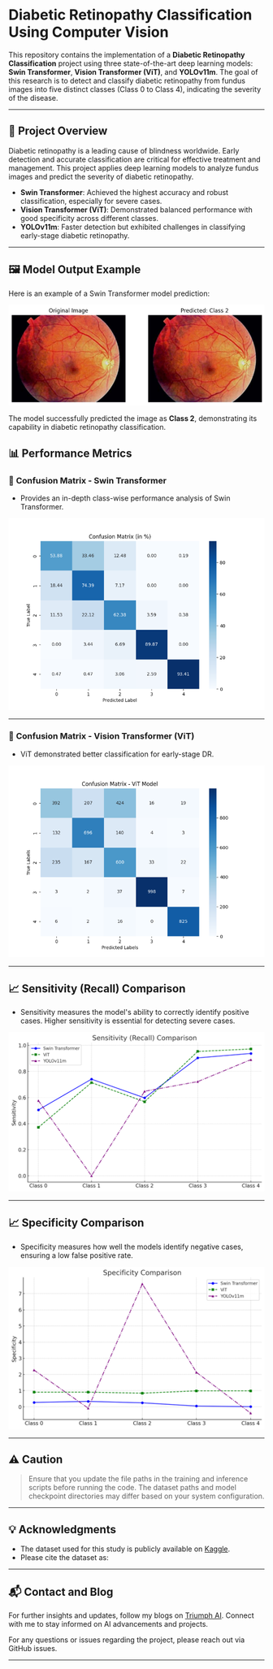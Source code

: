 # Diabetic Retinopathy Classification Using Computer Vision

This repository contains the implementation of a **Diabetic Retinopathy Classification** project using three state-of-the-art deep learning models: **Swin Transformer**, **Vision Transformer (ViT)**, and **YOLOv11m**. The goal of this research is to detect and classify diabetic retinopathy from fundus images into five distinct classes (Class 0 to Class 4), indicating the severity of the disease.

---

## 📌 **Project Overview**

Diabetic retinopathy is a leading cause of blindness worldwide. Early detection and accurate classification are critical for effective treatment and management. This project applies deep learning models to analyze fundus images and predict the severity of diabetic retinopathy.

- **Swin Transformer**: Achieved the highest accuracy and robust classification, especially for severe cases.
- **Vision Transformer (ViT)**: Demonstrated balanced performance with good specificity across different classes.
- **YOLOv11m**: Faster detection but exhibited challenges in classifying early-stage diabetic retinopathy.

---

## 🖼️ **Model Output Example**

Here is an example of a Swin Transformer model prediction:

![Swin Transformer Model Output](performance%20metrics/Swin%20model%20output.png)

The model successfully predicted the image as **Class 2**, demonstrating its capability in diabetic retinopathy classification.

## 📊 **Performance Metrics**

### 🔎 **Confusion Matrix - Swin Transformer**
- Provides an in-depth class-wise performance analysis of Swin Transformer.
  
![Swin Transformer Confusion Matrix](performance%20metrics/swin%20transformer%20confusion%20matrix.png)

---

### 🔎 **Confusion Matrix - Vision Transformer (ViT)**

- ViT demonstrated better classification for early-stage DR.

![ViT Confusion Matrix](performance%20metrics/vit%20confusion%20matrix.png)

---

## 📈 **Sensitivity (Recall) Comparison**

- Sensitivity measures the model's ability to correctly identify positive cases. Higher sensitivity is essential for detecting severe cases.

![Sensitivity (Recall) Comparison](performance%20metrics/Sensitivity%20(Recall)%20Comparison.png)

---

## 📈 **Specificity Comparison**

- Specificity measures how well the models identify negative cases, ensuring a low false positive rate.

![Specificity Comparison](performance%20metrics/Specificity%20Comparison.png)

---

## ⚠️ **Caution**
> Ensure that you update the file paths in the training and inference scripts before running the code. The dataset paths and model checkpoint directories may differ based on your system configuration.

---

## 💡 **Acknowledgments**

- The dataset used for this study is publicly available on [Kaggle](https://www.kaggle.com/c/diabetic-retinopathy-detection/data).
- Please cite the dataset as:

---

## 📬 **Contact and Blog**

For further insights and updates, follow my blogs on [Triumph AI](https://www.triumphai.in/blog). Connect with me to stay informed on AI advancements and projects.

For any questions or issues regarding the project, please reach out via GitHub issues.

---

